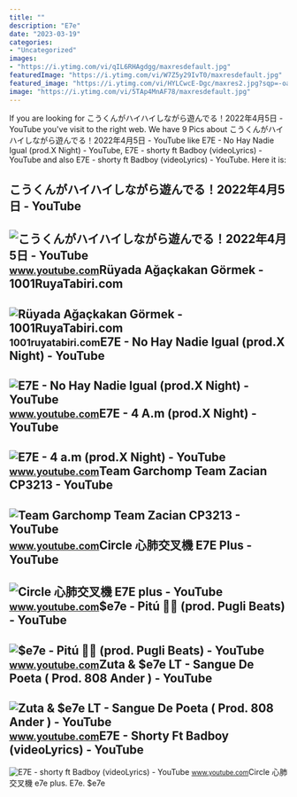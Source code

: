```yaml
---
title: ""
description: "E7e"
date: "2023-03-19"
categories:
- "Uncategorized"
images:
- "https://i.ytimg.com/vi/qIL6RHAgdgg/maxresdefault.jpg"
featuredImage: "https://i.ytimg.com/vi/W7Z5y29IvT0/maxresdefault.jpg"
featured_image: "https://i.ytimg.com/vi/HYLCwcE-Dgc/maxres2.jpg?sqp=-oaymwEoCIAKENAF8quKqQMcGADwAQH4AYwCgALgA4oCDAgAEAEYRSBHKGUwDw==&amp;rs=AOn4CLC_ulBvmvqa2cf2uT56Qfk3FCYaDA"
image: "https://i.ytimg.com/vi/5TAp4MnAF78/maxresdefault.jpg"
---
```


If you are looking for こうくんがハイハイしながら遊んでる！2022年4月5日 - YouTube you've visit to the right web. We have 9 Pics about こうくんがハイハイしながら遊んでる！2022年4月5日 - YouTube like E7E - No Hay Nadie Igual (prod.X Night) - YouTube, E7E - shorty ft Badboy (videoLyrics) - YouTube and also E7E - shorty ft Badboy (videoLyrics) - YouTube. Here it is:

こうくんがハイハイしながら遊んでる！2022年4月5日 - YouTube
-------------------------------------

 ![こうくんがハイハイしながら遊んでる！2022年4月5日 - YouTube](https://i.ytimg.com/vi/H2fAEMesIjo/maxresdefault.jpg?sqp=-oaymwEmCIAKENAF8quKqQMa8AEB-AH-CYAC0AWKAgwIABABGGUgXyhTMA8=&rs=AOn4CLCJYSghky0o-ilndxvg6fCYAda1ug) <small>www.youtube.com</small>Rüyada Ağaçkakan Görmek - 1001RuyaTabiri.com
--------------------------------------------

 ![Rüyada Ağaçkakan Görmek - 1001RuyaTabiri.com](https://1001ruyatabiri.com/wp-content/uploads/2018/03/ruyada-agackakan-kusu-gormek-oldurmek-kovalamak-ruyada-kus-gormek-diyanet-ruya-tabirleri.jpg) <small>1001ruyatabiri.com</small>E7E - No Hay Nadie Igual (prod.X Night) - YouTube
-------------------------------------------------

 ![E7E - No Hay Nadie Igual (prod.X Night) - YouTube](https://i.ytimg.com/vi/5TAp4MnAF78/maxresdefault.jpg) <small>www.youtube.com</small>E7E - 4 A.m (prod.X Night) - YouTube
------------------------------------

 ![E7E - 4 a.m (prod.X Night) - YouTube](https://i.ytimg.com/vi/qIL6RHAgdgg/maxresdefault.jpg) <small>www.youtube.com</small>Team Garchomp Team Zacian CP3213 - YouTube
------------------------------------------

 ![Team Garchomp Team Zacian CP3213 - YouTube](https://i.ytimg.com/vi/HYLCwcE-Dgc/maxres2.jpg?sqp=-oaymwEoCIAKENAF8quKqQMcGADwAQH4AYwCgALgA4oCDAgAEAEYRSBHKGUwDw==&rs=AOn4CLC_ulBvmvqa2cf2uT56Qfk3FCYaDA) <small>www.youtube.com</small>Circle 心肺交叉機 E7E Plus - YouTube
-------------------------------

 ![Circle 心肺交叉機 E7E plus - YouTube](https://i.ytimg.com/vi/KaXcqQhc3is/maxresdefault.jpg) <small>www.youtube.com</small>$e7e - Pitú 🦐🔥 (prod. Pugli Beats) - YouTube
--------------------------------------------

 ![$e7e - Pitú 🦐🔥 (prod. Pugli Beats) - YouTube](https://i.ytimg.com/vi/IDsf7jAO3Tc/maxresdefault.jpg?sqp=-oaymwEmCIAKENAF8quKqQMa8AEB-AHeA4AC4AOKAgwIABABGGUgXihHMA8=&rs=AOn4CLCHbS5KK-Hg4YdRV9-82Ju6HYii_g) <small>www.youtube.com</small>Zuta &amp; $e7e LT - Sangue De Poeta ( Prod. 808 Ander ) - YouTube
------------------------------------------------------------------

 ![Zuta & $e7e LT - Sangue De Poeta ( Prod. 808 Ander ) - YouTube](https://i.ytimg.com/vi/eD5Pxti411w/maxresdefault.jpg) <small>www.youtube.com</small>E7E - Shorty Ft Badboy (videoLyrics) - YouTube
----------------------------------------------

 ![E7E - shorty ft Badboy (videoLyrics) - YouTube](https://i.ytimg.com/vi/W7Z5y29IvT0/maxresdefault.jpg) <small>www.youtube.com</small>Circle 心肺交叉機 e7e plus. E7e. $e7e
